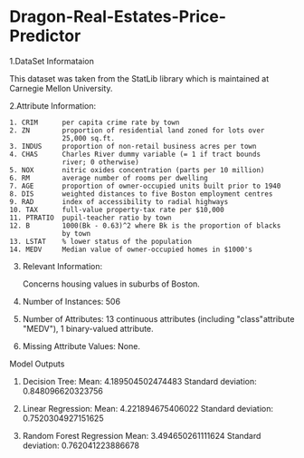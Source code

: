 # Dragon-Real-Estates-Price-Predictor

1.DataSet Informataion

  This dataset was taken from the StatLib library which is maintained at Carnegie Mellon University.

2.Attribute Information:

    1. CRIM      per capita crime rate by town
    2. ZN        proportion of residential land zoned for lots over 
                 25,000 sq.ft.
    3. INDUS     proportion of non-retail business acres per town
    4. CHAS      Charles River dummy variable (= 1 if tract bounds 
                 river; 0 otherwise)
    5. NOX       nitric oxides concentration (parts per 10 million)
    6. RM        average number of rooms per dwelling
    7. AGE       proportion of owner-occupied units built prior to 1940
    8. DIS       weighted distances to five Boston employment centres
    9. RAD       index of accessibility to radial highways
    10. TAX      full-value property-tax rate per $10,000
    11. PTRATIO  pupil-teacher ratio by town
    12. B        1000(Bk - 0.63)^2 where Bk is the proportion of blacks 
                 by town
    13. LSTAT    % lower status of the population
    14. MEDV     Median value of owner-occupied homes in $1000's
    
3. Relevant Information:

   Concerns housing values in suburbs of Boston.

4. Number of Instances: 506

5. Number of Attributes: 13 continuous attributes (including "class"attribute "MEDV"), 1 binary-valued attribute.  

6. Missing Attribute Values:  None.

Model Outputs

1. Decision Tree:
    Mean:  4.189504502474483
    Standard deviation:  0.848096620323756

2. Linear Regression:
    Mean:  4.221894675406022
    Standard deviation:  0.7520304927151625

3. Random Forest Regression
    Mean:  3.494650261111624
    Standard deviation:  0.762041223886678
    
    

